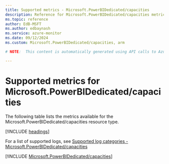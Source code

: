 ```yaml
---
title: Supported metrics - Microsoft.PowerBIDedicated/capacities
description: Reference for Microsoft.PowerBIDedicated/capacities metrics in Azure Monitor.
ms.topic: reference
author: EdB-MSFT
ms.author: edbaynash
ms.service: azure-monitor
ms.date: 09/12/2024
ms.custom: Microsoft.PowerBIDedicated/capacities, arm

# NOTE:  This content is automatically generated using API calls to Azure. Any edits made on these files will be overwritten in the next run of the script. 

---
```


  
# Supported metrics for Microsoft.PowerBIDedicated/capacities
  
The following table lists the metrics available for the Microsoft.PowerBIDedicated/capacities resource type.  
  
  
[!INCLUDE [headings](~/reusable-content/ce-skilling/azure/includes/azure-monitor/reference/metrics/metrics-headings.md)]  
  
  
  
For a list of supported logs, see [Supported log categories - Microsoft.PowerBIDedicated/capacities](../supported-logs/microsoft-powerbidedicated-capacities-logs.md)  
  
 

[!INCLUDE [Microsoft.PowerBIDedicated/capacities](~/reusable-content/ce-skilling/azure/includes/azure-monitor/reference/metrics/microsoft-powerbidedicated-capacities-metrics-include.md)]  

